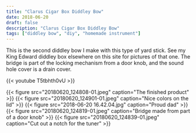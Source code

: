 ```yaml
---
title: "Clarus Cigar Box Diddley Bow"
date: 2018-06-20
draft: false
description: "Clarus Cigar Box Diddley Bow"
tags: ["diddley bow", "diy", "homemade instrument"]
---
```

This is the second diddley bow I make with this type of yard stick. See my King Edward diddley box elsewhere on this site for pictures of that one. The bridge is part of the locking mechanism from a door knob, and the sound hole cover is a drain cover.

{{< youtube T5tbhth0vU >}}

{{< figure src="20180620_124808-01.jpeg" caption="The finished product" >}}
{{< figure src="20180620_124901-01.jpeg" caption="Nice colors on the lid" >}}
{{< figure src="2018-06-20 16.42.04.jpg" caption="Proud dad" >}}
{{< figure src="20180620_124819-01.jpeg" caption="Bridge made from part of a door knob" >}}
{{< figure src="20180620_124839-01.jpeg" caption="Cut out a notch for the tuner" >}}
